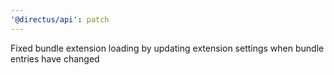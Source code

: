 ```yaml
---
'@directus/api': patch
---
```


Fixed bundle extension loading by updating extension settings when bundle entries have changed
